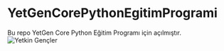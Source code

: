 # YetGenCorePythonEgitimProgrami
Bu repo YetGen Core Python Eğitim Programı için açılmıştır.
![Yetkin Gençler](https://yetkingencler.com/wp-content/uploads/2021/07/YetGenLogo.png)